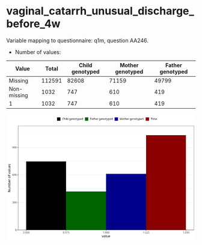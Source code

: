 # vaginal_catarrh_unusual_discharge_before_4w
Variable mapping to questionnaire: q1m, question AA246.
- Number of values:

| Value | Total | Child genotyped | Mother genotyped | Father genotyped |
| ----- | ----- | --------------- | ---------------- | ---------------- |
| Missing | 112591 | 82608 | 71159 | 49799 |
| Non-missing | 1032 | 747 | 610 | 419 |
| 1 | 1032 | 747 | 610 | 419 |



![](vaginal_catarrh_unusual_discharge_before_4w_n.png)



